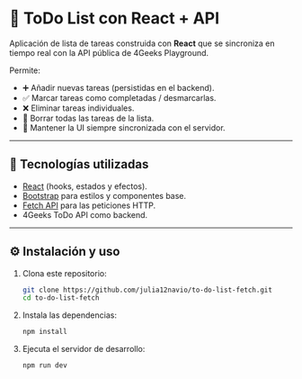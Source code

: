 # 📝 ToDo List con React + API

Aplicación de lista de tareas construida con **React** que se sincroniza en tiempo real con la API pública de 4Geeks Playground.  

Permite:
- ➕ Añadir nuevas tareas (persistidas en el backend).  
- ✅ Marcar tareas como completadas / desmarcarlas.  
- ❌ Eliminar tareas individuales.  
- 🧹 Borrar todas las tareas de la lista.  
- 🔄 Mantener la UI siempre sincronizada con el servidor.  

---

## 🚀 Tecnologías utilizadas

- [React](https://react.dev/) (hooks, estados y efectos).  
- [Bootstrap](https://getbootstrap.com/) para estilos y componentes base.  
- [Fetch API](https://developer.mozilla.org/es/docs/Web/API/Fetch_API) para las peticiones HTTP.  
- 4Geeks ToDo API como backend.

---

## ⚙️ Instalación y uso

1. Clona este repositorio:
   ```bash
   git clone https://github.com/julia12navio/to-do-list-fetch.git
   cd to-do-list-fetch
    ```
2. Instala las dependencias:
   ```bash
   npm install
    ```
3. Ejecuta el servidor de desarrollo: 
   ```bash
   npm run dev 
    ```
